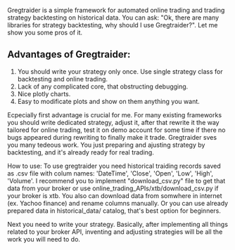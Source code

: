 Gregtraider is a simple framework for automated online trading and trading strategy backtesting on historical data. You can ask: "Ok, there are many libraries for strategy backtesting, why should I use Gregtraider?". Let me show you some pros of it.

## Advantages of Gregtraider:
1. You should write your strategy only once. Use single strategy class for backtesting and online trading.
2. Lack of any complicated core, that obstructing debugging.
3. Nice plotly charts.
4. Easy to modificate plots and show on them anything you want.


Ecpecially first advantage is crucial for me.  For many existing frameworks you should write dedicated strategy, adjust it, after that rewrite it the way tailored for online trading, test it on demo account for some time if there no bugs appeared during rewriting to finally make it trade. Gregtraider sves you many tedeous work. You just preparing and ajusting strategy by backtesting, and it's already ready for real trading.

How to use:
To use gregtraider you need historical traiding records saved as .csv file with colum names: 'DateTime', 'Close', 'Open', 'Low', 'High', 'Volume'. I recommend you to implement "download_csv.py" file to get that data from your broker or use online_trading_APIs/xtb/download_csv.py if your broker is xtb. You also can download data from somwhere in internet (ex. Yachoo finance) and rename columns manually. Or you can use already prepared data in historical_data/ catalog, that's best option for beginners.

Next you need to write your strategy. Basically, after implementing all things related to your broker API, inventing and adjusting strategies will be all the work you will need to do.
